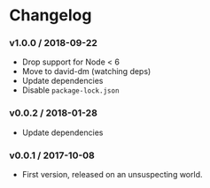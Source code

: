 Changelog
=========

### v1.0.0 / 2018-09-22

  - Drop support for Node < 6
  - Move to david-dm (watching deps)
  - Update dependencies
  - Disable `package-lock.json`

### v0.0.2 / 2018-01-28

  - Update dependencies

### v0.0.1 / 2017-10-08

  - First version, released on an unsuspecting world.
